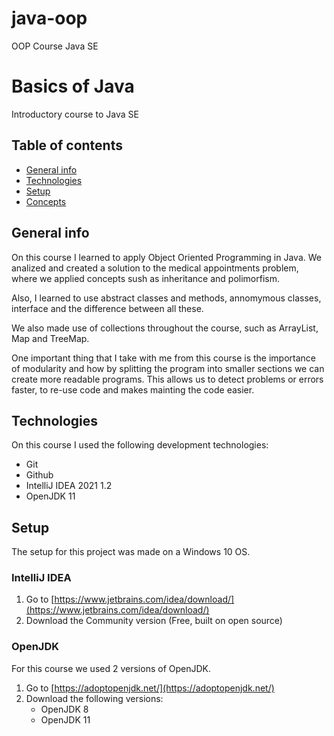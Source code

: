 # java-oop
OOP Course Java SE

# Basics of Java 
Introductory course to Java SE

## Table of contents

* [General info](#general-info) 
* [Technologies](#technologies) 
* [Setup](#setup)
* [Concepts](#concepts)

## General info
 On this course I learned to apply Object Oriented Programming in Java. We analized and created a solution to the medical appointments problem, where we applied concepts sush as inheritance and polimorfism. 

 Also, I learned to use abstract classes and methods, annomymous classes, interface and the difference between all these.

 We also made use of collections throughout the course, such as ArrayList, Map and TreeMap.

 One important thing that I take with me from this course is the importance of modularity and how by splitting the program into smaller sections we can create more readable programs. This allows us to detect problems or errors faster, to re-use code and makes mainting the code easier.


## Technologies

On this course I used the following development technologies:
 <!-- - Visual Studio Code -->
 - Git
 - Github
 - IntelliJ IDEA 2021 1.2
 - OpenJDK 11

## Setup

The setup for this project was made on a Windows 10 OS.

### IntelliJ IDEA

1. Go to [https://www.jetbrains.com/idea/download/](https://www.jetbrains.com/idea/download/)
2. Download the Community version (Free, built on open source)

### OpenJDK
For this course we used 2 versions of OpenJDK.

1. Go to [https://adoptopenjdk.net/](https://adoptopenjdk.net/)
2. Download the following versions:
    - OpenJDK 8
    - OpenJDK 11